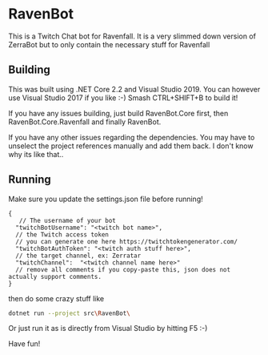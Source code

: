 # RavenBot
This is a Twitch Chat bot for Ravenfall. It is a very slimmed down version of ZerraBot but to only contain the necessary stuff for Ravenfall


## Building 
This was built using .NET Core 2.2 and Visual Studio 2019. You can however use Visual Studio 2017 if you like :-)
Smash CTRL+SHIFT+B to build it!

If you have any issues building, just build  RavenBot.Core first, then RavenBot.Core.Ravenfall and finally RavenBot. 

If you have any other issues regarding the dependencies.
You may have to unselect the project references manually and add them back. I don't know why its like that..


## Running
Make sure you update the settings.json file before running!

```jsonc
{
   // The username of your bot
  "twitchBotUsername": "<twitch bot name>",   
  // the Twitch access token
  // you can generate one here https://twitchtokengenerator.com/
  "twitchBotAuthToken": "<twitch auth stuff here>",
  // the target channel, ex: Zerratar
  "twitchChannel":  "<twitch channel name here>"
  // remove all comments if you copy-paste this, json does not actually support comments.
}
```

then do some crazy stuff like 

```bash
dotnet run --project src\RavenBot\
```

Or just run it as is directly from Visual Studio by hitting F5 :-)

Have fun!
